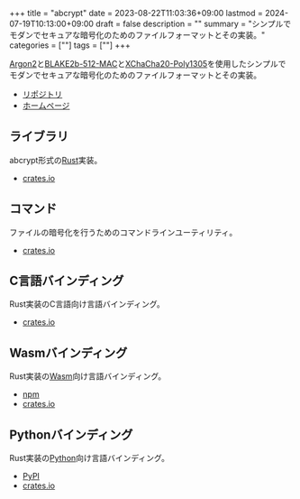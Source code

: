 +++
title = "abcrypt"
date = 2023-08-22T11:03:36+09:00
lastmod = 2024-07-19T10:13:00+09:00
draft = false
description = ""
summary = "シンプルでモダンでセキュアな暗号化のためのファイルフォーマットとその実装。"
categories = [""]
tags = [""]
+++

[Argon2](https://datatracker.ietf.org/doc/html/rfc9106)と[BLAKE2b-512-MAC](https://datatracker.ietf.org/doc/html/rfc7693)と[XChaCha20-Poly1305](https://datatracker.ietf.org/doc/html/draft-irtf-cfrg-xchacha)を使用したシンプルでモダンでセキュアな暗号化のためのファイルフォーマットとその実装。

- [リポジトリ](https://github.com/sorairolake/abcrypt)
- [ホームページ](https://sorairolake.github.io/abcrypt/)

## ライブラリ

abcrypt形式の[Rust](https://www.rust-lang.org/)実装。

- [crates.io](https://crates.io/crates/abcrypt)

## コマンド

ファイルの暗号化を行うためのコマンドラインユーティリティ。

- [crates.io](https://crates.io/crates/abcrypt-cli)

## C言語バインディング

Rust実装のC言語向け言語バインディング。

- [crates.io](https://crates.io/crates/abcrypt-capi)

## Wasmバインディング

Rust実装の[Wasm](https://webassembly.org/)向け言語バインディング。

- [npm](https://www.npmjs.com/package/@sorairolake/abcrypt-wasm)
- [crates.io](https://crates.io/crates/abcrypt-wasm)

## Pythonバインディング

Rust実装の[Python](https://www.python.org/)向け言語バインディング。

- [PyPI](https://pypi.org/project/abcrypt-py/)
- [crates.io](https://crates.io/crates/abcrypt-py)
